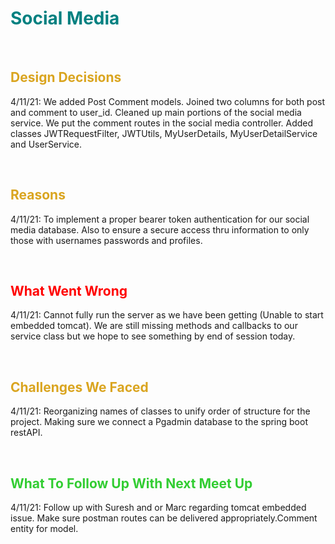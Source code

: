 <h1 span style=color:teal>Social Media</h1>
<br>
<h2 span style=color:goldenrod>Design Decisions</h2>
<p>
4/11/21:
We added Post Comment models. Joined two columns for both post and comment to user_id. Cleaned up main portions of the social media service. We put the comment routes in the social media controller. Added classes JWTRequestFilter, JWTUtils, MyUserDetails, MyUserDetailService and UserService.

</p>
<br>
<h2 span style=color:goldenrod>Reasons</h2>
<p>
4/11/21:
To implement a proper bearer token authentication for our social media database. Also to ensure a secure access thru information to only those with usernames passwords and profiles.
</p>
<br>
<h2 span style=color:red>What Went Wrong</h2>
<p>
4/11/21:
Cannot fully run the server as we have been getting (Unable to start embedded tomcat). We are still missing methods and callbacks to our service class but we hope to see something by end of session today.
</p>
<br>
<h2 span style="color: goldenrod">Challenges We Faced</h2>
<p>
4/11/21:
Reorganizing names of classes to unify order of structure for the project. Making sure we connect a Pgadmin database to the spring boot restAPI.
</p>
<br>
<h2 span style="color: limegreen">What To Follow Up With Next Meet Up</h2>
<p>
4/11/21:
Follow up with Suresh and or Marc regarding tomcat embedded issue. Make sure postman routes can be delivered appropriately.Comment entity for model.
</p>
